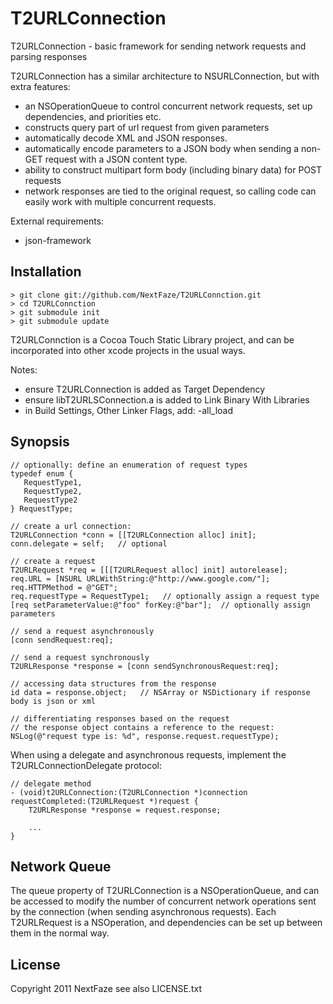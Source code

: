 T2URLConnection
===============

T2URLConnection - basic framework for sending network requests and parsing responses

T2URLConnection has a similar architecture to NSURLConnection, but with extra features:
* an NSOperationQueue to control concurrent network requests, set up dependencies, and priorities etc.
* constructs query part of url request from given parameters
* automatically decode XML and JSON responses.
* automatically encode parameters to a JSON body when sending a non-GET request with a JSON content type.
* ability to construct multipart form body (including binary data) for POST requests
* network responses are tied to the original request, so calling code can easily work with multiple concurrent requests.

External requirements:

* json-framework

Installation
------------

    > git clone git://github.com/NextFaze/T2URLConnction.git
    > cd T2URLConnction
    > git submodule init
    > git submodule update

T2URLConnction is a Cocoa Touch Static Library project, and can be incorporated into other xcode projects in the usual ways.

Notes:
- ensure T2URLConnection is added as Target Dependency
- ensure libT2URLSConnection.a is added to Link Binary With Libraries
- in Build Settings, Other Linker Flags, add: -all_load

Synopsis
--------

    // optionally: define an enumeration of request types
    typedef enum {
       RequestType1,    
       RequestType2,
       RequestType2
    } RequestType;

    // create a url connection:
    T2URLConnection *conn = [[T2URLConnection alloc] init];
    conn.delegate = self;   // optional
    
    // create a request
    T2URLRequest *req = [[[T2URLRequest alloc] init] autorelease];
    req.URL = [NSURL URLWithString:@"http://www.google.com/"];
    req.HTTPMethod = @"GET"; 
    req.requestType = RequestType1;   // optionally assign a request type
    [req setParameterValue:@"foo" forKey:@"bar"];  // optionally assign parameters

    // send a request asynchronously
    [conn sendRequest:req];

    // send a request synchronously
    T2URLResponse *response = [conn sendSynchronousRequest:req];
    
    // accessing data structures from the response
    id data = response.object;   // NSArray or NSDictionary if response body is json or xml

    // differentiating responses based on the request
    // the response object contains a reference to the request:
    NSLog(@"request type is: %d", response.request.requestType);

When using a delegate and asynchronous requests, implement the T2URLConnectionDelegate protocol:

    // delegate method
    - (void)t2URLConnection:(T2URLConnection *)connection requestCompleted:(T2URLRequest *)request {
        T2URLResponse *response = request.response;
        
        ...
    }

Network Queue
-------------

The queue property of T2URLConnection is a NSOperationQueue, and can be accessed to modify the number of concurrent network operations sent by the connection (when sending asynchronous requests).  Each T2URLRequest is a NSOperation, and dependencies can be set up between them in the normal way.

License
-------
Copyright 2011 NextFaze
see also LICENSE.txt

